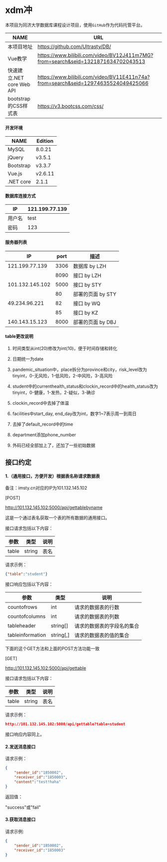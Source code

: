 # xdm冲

本项目为同济大学数据库课程设计项目，使用`GitHub`作为代码托管平台。

| NAME                      | URL                                                          |
| ------------------------- | ------------------------------------------------------------ |
| 本项目地址                | https://github.com/Ultrasty/DB/                              |
| Vue教学                   | https://www.bilibili.com/video/BV12J411m7MG?from=search&seid=1321871634702043513 |
| 快速建立.NET core Web API | https://www.bilibili.com/video/BV11E411n74a?from=search&seid=12974635524049425066 |
| bootstrap的CSS样式表      | https://v3.bootcss.com/css/                                  |

#### 开发环境

| NAME      | Edition |
| --------- | ------- |
| MySQL     | 8.0.21  |
| jQuery    | v3.5.1  |
| Bootstrap | v3.3.7  |
| Vue.js    | v2.6.11 |
| .NET core | 2.1.1   |

#### 数据库连接方式

| IP     | 121.199.77.139 |
| ------ | -------------- |
| 用户名 | test           |
| 密码   | 123            |

#### 服务器列表

| IP              | port           |描述                |
| --------------- | -------------------|------------------- |
| 121.199.77.139  |  3306          |数据库 by LZH |
| | 8090 |接口 by LZH |
| 101.132.145.102 |   5000            |接口 by STY         |
|  |   80            |部署的页面 by STY         |
| 49.234.96.221 |      82            |接口 by WQ |
|                 |85|    接口 by KZ       |
| 140.143.15.123 | 8000 |部署的页面 by DBJ |

#### table更改说明

1. 时间类型从int(20)修改为int(10)，便于时间存储和转化
1. 日期统一为date
1. pandemic_situation中，place拆分为province和city，risk_level改为tinyint，0-无风险，1-低风险，2-中风险，3-高风险
1. student中的currenthealth_status和clockin_record中的health_status改为tinyint，0-健康，1-发热，2-疑似，3-确诊
1. clockin_record中去掉了体温
1. facilities中start_day, end_day改为int，数字1~7表示周一到周日
1. 去掉了default_record中的time
1. department添加phone_number

9. 外码已经全部加上了，还加了一些初始数据



## 接口约定

#### 1.（通用接口，方便开发）根据表名称请求数据表

备注：imsty.cn对应的IP为101.132.145.102

[POST]

http://101.132.145.102:5000/api/gettablebyname

这是一个通过表名获取一个表的所有数据的通用接口。

接口请求包括以下内容：

| 参数  | 类型   | 说明 |
| ----- | ------ | ---- |
| table | string | 表名 |

请求示例：

```json
{"table":"student"}
```

接口响应包括以下内容：

| 参数             | 类型      | 说明                       |
| ---------------- | --------- | -------------------------- |
| countofrows      | int       | 请求的数据表的行数         |
| countofcolumns   | int       | 请求的数据表的列数         |
| tableheader      | string[]  | 请求的数据表的字段名的集合 |
| tableinformation | string[,] | 请求的数据表的值的集合     |


下面的这个GET方法和上面的POST方法功能一致

[GET]

http://101.132.145.102:5000/api/gettable

接口请求包括以下内容：

| 参数  | 类型   | 说明 |
| ----- | ------ | ---- |
| table | string | 表名 |

请求示例：

```json
http://101.132.145.102:5000/api/gettable?table=student
```

接口响应内容同上。

#### 2.发送消息接口

请求示例：

```json
{
    "sender_id":"1850002",
    "receiver_id":"1850003",
    "content":"test!haha"
}
```

返回值：

"success"或"fail"

#### 3.获取消息接口

请求示例:

```json
{
    "sender_id":"1850002",
    "receiver_id":"1850003"
}
```